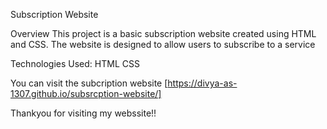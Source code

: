 Subscription Website

Overview
This project is a basic subscription website created using HTML and CSS. The website is designed to allow users to subscribe to a service

Technologies Used:
HTML
CSS

You can visit the subcription website [https://divya-as-1307.github.io/subsrcption-website/]


Thankyou for visiting my webssite!!
